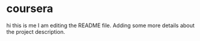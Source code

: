 # coursera
hi this is me
I am editing the README file. Adding some more details about the project description.
